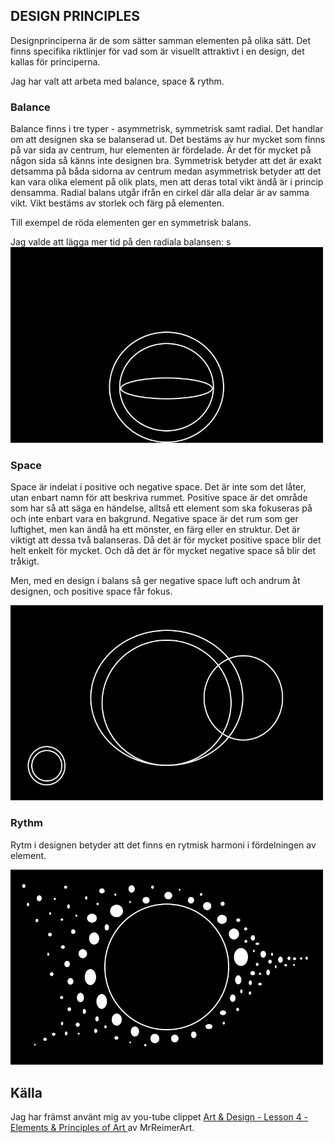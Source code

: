 DESIGN PRINCIPLES
---------------------------------------------------
Designprinciperna är de som sätter samman elementen på olika sätt.
Det finns specifika riktlinjer för vad som är visuellt attraktivt i en design, det kallas för principerna.

Jag har valt att arbeta med balance, space & rythm.

### Balance
Balance finns i tre typer - asymmetrisk, symmetrisk samt radial. Det handlar om att designen ska
se balanserad ut. Det bestäms av hur mycket som finns på var sida av centrum, hur elementen är
fördelade. Är det för mycket på någon sida så känns inte designen bra. Symmetrisk betyder att det är exakt detsamma på båda sidorna av centrum medan asymmetrisk betyder att det kan vara olika element på olik plats, men att deras total vikt ändå är i princip densamma.
Radial balans utgår ifrån en cirkel där alla delar är av samma vikt.
Vikt bestäms av storlek och färg på elementen.

<div id ='bShape'></div>  <div id ='bShape2'></div>





 Till exempel de röda elementen ger en symmetrisk balans.

 Jag valde att lägga mer tid på den radiala balansen:
 s
<img src='../../htdocs/img/circelSun.jpg' alt='cicrle' width = '500'>


### Space
Space är indelat i positive och negative space. Det är inte som det låter, utan enbart namn för att beskriva rummet. Positive space är det område som har så att säga en händelse, alltså ett element som ska fokuseras på och inte enbart vara en bakgrund. Negative space är det rum som ger luftighet, men kan ändå ha ett mönster, en färg eller en struktur. Det är viktigt att dessa två balanseras. Då det är för mycket positive space blir det helt enkelt för mycket. Och då det är för mycket negative space så blir det tråkigt.

Men, med en design i balans så ger negative space luft och andrum åt designen, och positive space får fokus.

<img src='../../htdocs/img/space2.jpg' alt='cicrle' width = '500'>


### Rythm
Rytm i designen betyder att det finns en rytmisk harmoni i fördelningen av element.

<img src='../../htdocs/img/bubbles.jpg' alt='cicrle' width = '500'>

## Källa
Jag har främst använt mig av you-tube clippet <a href='https://www.youtube.com/watch?v=MHCVY_qNye4&list=PLKtP9l5q3ce-oz7aoBkk-oEn4xzGbtqxU&index=7'> Art & Design - Lesson 4 - Elements & Principles of Art </a> av MrReimerArt.
